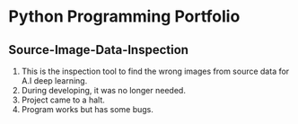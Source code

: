 # Python Programming Portfolio

## Source-Image-Data-Inspection

1. This is the inspection tool to find the wrong images from source data for A.I deep learning.
2. During developing, it was no longer needed.
3. Project came to a halt.
4. Program works but has some bugs.